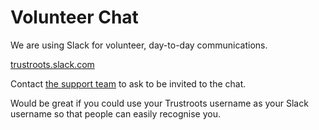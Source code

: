 # Volunteer Chat

We are using Slack for volunteer, day-to-day communications.

[trustroots.slack.com](https://trustroots.slack.com)

Contact [the support team](https://www.trustroots.org/support) to ask to be invited to the chat.

Would be great if you could use your Trustroots username as your Slack username so that people can easily recognise you.
